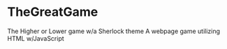 # TheGreatGame
The Higher or Lower game w/a Sherlock theme
A webpage game utilizing HTML w/JavaScript
